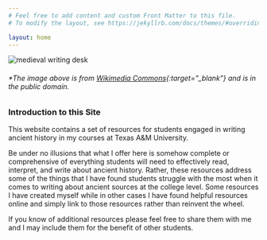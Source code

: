 ```yaml
---
# Feel free to add content and custom Front Matter to this file.
# To modify the layout, see https://jekyllrb.com/docs/themes/#overriding-theme-defaults

layout: home
---
```


![medieval writing desk](/WritingHistory/images/writing.jpg)
###### *The image above is from [Wikimedia Commons](https://commons.wikimedia.org/w/index.php?title=Special:Search&limit=20&offset=20&profile=default&search=writing&advancedSearch-current={}&ns0=1&ns6=1&ns12=1&ns14=1&ns100=1&ns106=1#/media/File:Medieval_writing_desk.jpg){:target="_blank"} and is in the public domain.

### Introduction to this Site
This website contains a set of resources for students engaged in writing ancient history 
in my courses at Texas A&M University. 

Be under no illusions that what I offer here is somehow complete or 
comprehensive of everything students will need to effectively read, interpret, 
and write about ancient history. Rather, these resources address some of the 
things that I have found students struggle with the most when it comes to writing
about ancient sources at the college level. Some resources I have created myself while 
in other cases I have found helpful resources online and simply link to those resources
rather than reinvent the wheel. 

If you know of additional resources please feel free to 
share them with me and I may include them for the benefit of other students.







